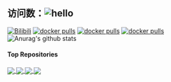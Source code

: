 ## 访问数：![hello](https://views.whatilearened.today/views/github/jiqinga/deplives.svg)


[![Bilibili](https://img.shields.io/badge/Bilibili-123456?logo=bilibili&logoColor=fff&labelColor=fb7299)](https://space.bilibili.com/384498951)
[![docker pulls](https://img.shields.io/docker/pulls/jiqinga/istoreos-image.svg?logo=docker&label=istoreos-for-arm64下载次数)](https://hub.docker.com/r/jiqinga/istoreos-image)
[![docker pulls](https://img.shields.io/docker/pulls/jiqinga/box.svg?logo=docker&label=test)](https://hub.docker.com/r/jiqinga/box)
[![docker pulls](https://img.shields.io/docker/pulls/jiqinga/glibox.svg?logo=docker&label=test2)](https://hub.docker.com/r/jiqinga/glibox)<br>
![Anurag's github stats](https://github-readme-stats.vercel.app/api?username=jiqinga&hide_title=true&hide_border=true&show_icons=true&include_all_commits=true&line_height=21&bg_color=0,EC6C6C,FFD479,FFFC79,73FA79&theme=graywhite&locale=cn)
#### Top Repositories

<a href="https://github.com/jiqinga/nacos-tpl">
  <img align="center" src="https://github-readme-stats.vercel.app/api/pin/?username=jiqinga&repo=nacos-tpl&theme=buefy" />
</a>
<a href="https://github.com/jiqinga/kube-prompt">
  <img align="center" src="https://github-readme-stats.vercel.app/api/pin/?username=jiqinga&repo=kube-prompt&theme=buefy" />
</a>
<a href="https://github.com/jiqinga/docker-tools">
  <img align="center" src="https://github-readme-stats.vercel.app/api/pin/?username=jiqinga&repo=docker-tools&theme=buefy" />
</a>
<a href="https://github.com/jiqinga/StreamForge">
  <img align="center" src="https://github-readme-stats.vercel.app/api/pin/?username=jiqinga&repo=StreamForge&theme=buefy" />
</a>


<br />
<br />

